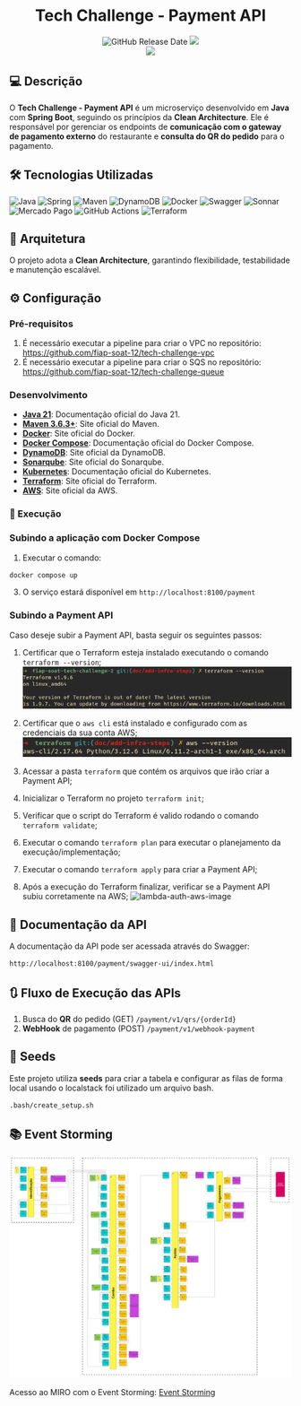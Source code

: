 <div align="center">
  
# Tech Challenge - Payment API

![GitHub Release Date](https://img.shields.io/badge/Release%20Date-Fevereiro%202025-yellowgreen)
![](https://img.shields.io/badge/Status-Em%20Desenvolvimento-yellowgreen)
<br>
![](https://img.shields.io/badge/Version-%20v1.0.0-brightgreen)
</div>

## 💻 Descrição

O **Tech Challenge - Payment API** é um microserviço desenvolvido em **Java** com **Spring Boot**, seguindo os princípios da **Clean Architecture**. Ele é responsável por gerenciar os endpoints de **comunicação com o gateway de pagamento externo** do restaurante e **consulta do QR do pedido** para o pagamento.

## 🛠 Tecnologias Utilizadas

![Java](https://img.shields.io/badge/java_21-%23ED8B00.svg?style=for-the-badge&logo=openjdk&logoColor=white)
![Spring](https://img.shields.io/badge/spring_3-%236DB33F.svg?style=for-the-badge&logo=springboot&logoColor=white)
![Maven](https://img.shields.io/badge/Apache%20Maven-C71A36.svg?style=for-the-badge&logo=Apache-Maven&logoColor=white)
![DynamoDB](https://img.shields.io/badge/Amazon%20DynamoDB-4053D6.svg?style=for-the-badge&logo=Amazon-DynamoDB&logoColor=white)
![Docker](https://img.shields.io/badge/Docker-2496ED?style=for-the-badge&logo=docker&logoColor=white)
![Swagger](https://img.shields.io/badge/Swagger-85EA2D?style=for-the-badge&logo=swagger&logoColor=white)
![Sonnar](https://img.shields.io/badge/Sonar-FD3456.svg?style=for-the-badge&logo=Sonar&logoColor=white)
![Mercado Pago](https://img.shields.io/badge/Mercado%20Pago-00B1EA.svg?style=for-the-badge&logo=Mercado-Pago&logoColor=white)
![GitHub Actions](https://img.shields.io/badge/GitHub%20Actions-2088FF.svg?style=for-the-badge&logo=GitHub-Actions&logoColor=white)
![Terraform](https://img.shields.io/badge/Terraform-7B42BC?style=for-the-badge&logo=terraform&logoColor=white)

## 💫 Arquitetura

O projeto adota a **Clean Architecture**, garantindo flexibilidade, testabilidade e manutenção escalável.

## ⚙️ Configuração

### Pré-requisitos

1. É necessário executar a pipeline para criar o VPC no repositório: https://github.com/fiap-soat-12/tech-challenge-vpc
2. É necessário executar a pipeline para criar o SQS no repositório: https://github.com/fiap-soat-12/tech-challenge-queue

### Desenvolvimento

- **[Java 21](https://docs.oracle.com/en/java/javase/21/)**: Documentação oficial do Java 21.
- **[Maven 3.6.3+](https://maven.apache.org/)**: Site oficial do Maven.
- **[Docker](https://www.docker.com/)**: Site oficial do Docker.
- **[Docker Compose](https://docs.docker.com/compose/)**: Documentação oficial do Docker Compose.
- **[DynamoDB](https://aws.amazon.com/pt/dynamodb/)**: Site oficial da DynamoDB.
- **[Sonarqube](https://www.sonarsource.com/products/sonarqube/)**: Site oficial do Sonarqube.
- **[Kubernetes](https://kubernetes.io/pt-br/docs/home/)**: Documentação oficial do Kubernetes.
- **[Terraform](https://www.terraform.io/)**: Site oficial do Terraform.
- **[AWS](https://aws.amazon.com/pt/)**: Site oficial da AWS.

### 🚀 Execução

### Subindo a aplicação com Docker Compose

1. Executar o comando:

```sh
docker compose up
```

3. O serviço estará disponível em `http://localhost:8100/payment`

### Subindo a Payment API
  Caso deseje subir a Payment API, basta seguir os seguintes passos:
  
  1. Certificar que o Terraform esteja instalado executando o comando `terraform --version`;
  ![terraform-version](./assets/terraform-version.png)

  2. Certificar que o `aws cli` está instalado e configurado com as credenciais da sua conta AWS;
  ![aws-cli-version](./assets/aws-cli-version.png)

  3. Acessar a pasta `terraform` que contém os arquivos que irão criar a Payment API;
  4. Inicializar o Terraform no projeto `terraform init`;
  5. Verificar que o script do Terraform é valido rodando o comando `terraform validate`;
  6. Executar o comando `terraform plan` para executar o planejamento da execução/implementação;
  7. Executar o comando `terraform apply` para criar a Payment API;
  8. Após a execução do Terraform finalizar, verificar se a Payment API subiu corretamente na AWS;
  ![lambda-auth-aws-image]()

## 📄 Documentação da API

A documentação da API pode ser acessada através do Swagger:

```bash
http://localhost:8100/payment/swagger-ui/index.html
```

## 🔃 Fluxo de Execução das APIs

1. Busca do **QR** do pedido (GET) `/payment/v1/qrs/{orderId}`
2. **WebHook** de pagamento (POST) `/payment/v1/webhook-payment`

## 🎲 Seeds

Este projeto utiliza **seeds** para criar a tabela e configurar as filas de forma local usando o localstack foi utilizado um arquivo bash.
```bash
.bash/create_setup.sh
```

## 📚 Event Storming

![Event Storming](./assets/event_storming.png)

Acesso ao MIRO com o Event Storming:
[Event Storming](https://miro.com/app/board/uXjVK1ekBDM=/)
